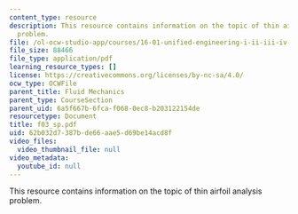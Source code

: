 ```yaml
---
content_type: resource
description: This resource contains information on the topic of thin airfoil analysis
  problem.
file: /ol-ocw-studio-app/courses/16-01-unified-engineering-i-ii-iii-iv-fall-2005-spring-2006/62b032d7387bde66aae5d69be14acd8f_f03_sp.pdf
file_size: 88466
file_type: application/pdf
learning_resource_types: []
license: https://creativecommons.org/licenses/by-nc-sa/4.0/
ocw_type: OCWFile
parent_title: Fluid Mechanics
parent_type: CourseSection
parent_uid: 6a5f667b-6fca-f068-0ec8-b203122154de
resourcetype: Document
title: f03_sp.pdf
uid: 62b032d7-387b-de66-aae5-d69be14acd8f
video_files:
  video_thumbnail_file: null
video_metadata:
  youtube_id: null
---
```

This resource contains information on the topic of thin airfoil analysis problem.